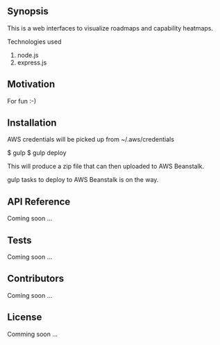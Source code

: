 ## Synopsis

This is a web interfaces to visualize roadmaps and capability heatmaps.

Technologies used
1. node.js
2. express.js

## Motivation

For fun :-)

## Installation

AWS credentials will be picked up from ~/.aws/credentials

$  gulp
$  gulp deploy

This will produce a zip file that can then uploaded to AWS Beanstalk.

gulp tasks to deploy to AWS Beanstalk is on the way.

## API Reference

Coming soon ...

## Tests

Coming soon ...

## Contributors

Coming soon ...

## License

Comming soon ...
